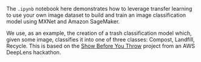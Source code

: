 The `.ipynb` notebook here demonstrates how to leverage transfer learning to use your own image dataset to build and train an image classification model using MXNet and Amazon SageMaker. 

We use, as an example, the creation of a trash classification model which, given some image, classifies it into one of three classes: Compost, Landfill, Recycle. This is based on the [Show Before You Throw](https://www.youtube.com/watch?v=Ut1VGG6TOOw) project from an AWS DeepLens hackathon.